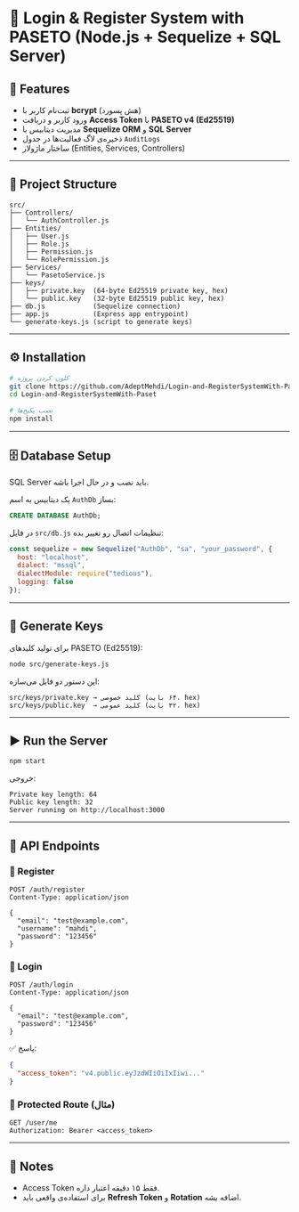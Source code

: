 # 📖 Login & Register System with PASETO (Node.js + Sequelize + SQL Server)

## 🚀 Features
- ثبت‌نام کاربر با **bcrypt** (هش پسورد)  
- ورود کاربر و دریافت **Access Token** با **PASETO v4 (Ed25519)**  
- مدیریت دیتابیس با **Sequelize ORM** و **SQL Server**  
- ذخیره‌ی لاگ فعالیت‌ها در جدول `AuditLogs`  
- ساختار ماژولار (Entities, Services, Controllers)  

---

## 📂 Project Structure
```
src/
├── Controllers/
│   └── AuthController.js
├── Entities/
│   ├── User.js
│   ├── Role.js
│   ├── Permission.js
│   └── RolePermission.js
├── Services/
│   └── PasetoService.js
├── keys/
│   ├── private.key  (64-byte Ed25519 private key, hex)
│   └── public.key   (32-byte Ed25519 public key, hex)
├── db.js            (Sequelize connection)
├── app.js           (Express app entrypoint)
└── generate-keys.js (script to generate keys)
```

---

## ⚙️ Installation
```bash
# کلون کردن پروژه
git clone https://github.com/AdeptMehdi/Login-and-RegisterSystemWith-Passet.git
cd Login-and-RegisterSystemWith-Paset

# نصب پکیج‌ها
npm install
```

---

## 🗄️ Database Setup
SQL Server باید نصب و در حال اجرا باشه.

یک دیتابیس به اسم `AuthDb` بساز:

```sql
CREATE DATABASE AuthDb;
```

در فایل `src/db.js` تنظیمات اتصال رو تغییر بده:

```js
const sequelize = new Sequelize("AuthDb", "sa", "your_password", {
  host: "localhost",
  dialect: "mssql",
  dialectModule: require("tedious"),
  logging: false
});
```

---

## 🔑 Generate Keys
برای تولید کلیدهای PASETO (Ed25519):

```bash
node src/generate-keys.js
```

این دستور دو فایل می‌سازه:

```
src/keys/private.key → کلید خصوصی (۶۴ بایت، hex)
src/keys/public.key  → کلید عمومی (۳۲ بایت، hex)
```

---

## ▶️ Run the Server
```bash
npm start
```
خروجی:
```
Private key length: 64
Public key length: 32
Server running on http://localhost:3000
```

---

## 📡 API Endpoints

### 🔹 Register
```http
POST /auth/register
Content-Type: application/json

{
  "email": "test@example.com",
  "username": "mahdi",
  "password": "123456"
}
```

### 🔹 Login
```http
POST /auth/login
Content-Type: application/json

{
  "email": "test@example.com",
  "password": "123456"
}
```

✅ پاسخ:
```json
{
  "access_token": "v4.public.eyJzdWIiOiIxIiwi..."
}
```

### 🔹 Protected Route (مثال)
```http
GET /user/me
Authorization: Bearer <access_token>
```

---

## 📝 Notes
- Access Token فقط ۱۵ دقیقه اعتبار داره.  
- برای استفاده‌ی واقعی باید **Refresh Token** و **Rotation** اضافه بشه.  